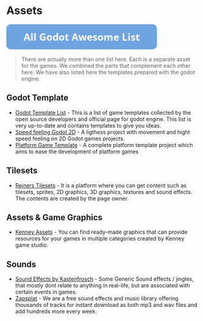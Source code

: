 # Assets

[![Godot Awesome List](icons/button.png)](https://github.com/hto/awesome-godot)

> There are actually more than one list here. Each is a separate asset for the games. We combined the parts that complement each other here. We have also listed here the templates prepared with the godot engine.

## Godot Template
- [Godot Template List](https://godotengine.org/asset-library/asset?category=8&godot_version=&sort=updated&reverse=on&filter=) - This is a list of game templates collected by the open source developers and official page for godot engine. This list is very up-to-date and contains templates to give you ideas.
- [Speed feeling Godot 2D](https://godotengine.org/asset-library/asset/436) - A ligthess project with movement and hight speed feeling on 2D Godot games projects.
- [Platform Game Template](https://github.com/pigdevstudio/platform_template) - A complete platform template project which aims to ease the development of platform games 

## Tilesets
- [Reiners Tilesets](https://www.reinerstilesets.de/) - It is a platform where you can get content such as tilesets, sprites, 2D graphics, 3D graphics, textures and sound effects. The contents are created by the page owner.

## Assets & Game Graphics
- [Kenney Assets](https://kenney.nl/assets) - You can find ready-made graphics that can provide resources for your games in multiple categories created by Kenney game studio.

## Sounds
- [Sound Effects by Kastenfrosch](https://freesound.org/people/Kastenfrosch/packs/10069/) - Some Generic Sound effects / jingles, that mostly dont relate to anything in real-life, but are associated with certain events in games.
- [Zapsplat](https://www.zapsplat.com/) - We are a free sound effects and music library offering thousands of tracks for instant download as both mp3 and wav files and add hundreds more every week.
